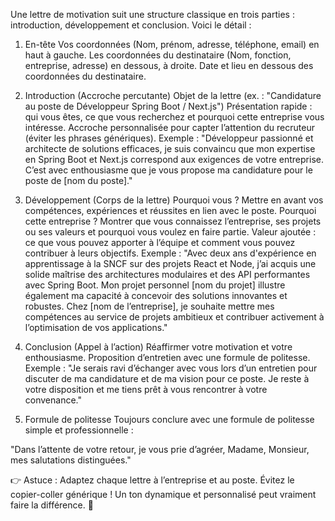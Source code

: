 Une lettre de motivation suit une structure classique en trois parties : introduction, développement et conclusion. Voici le détail :

1. En-tête
Vos coordonnées (Nom, prénom, adresse, téléphone, email) en haut à gauche.
Les coordonnées du destinataire (Nom, fonction, entreprise, adresse) en dessous, à droite.
Date et lieu en dessous des coordonnées du destinataire.

2. Introduction (Accroche percutante)
Objet de la lettre (ex. : "Candidature au poste de Développeur Spring Boot / Next.js")
Présentation rapide : qui vous êtes, ce que vous recherchez et pourquoi cette entreprise vous intéresse.
Accroche personnalisée pour capter l’attention du recruteur (éviter les phrases génériques).
Exemple :
"Développeur passionné et architecte de solutions efficaces, je suis convaincu que mon expertise en Spring Boot et Next.js correspond aux exigences de votre entreprise. C’est avec enthousiasme que je vous propose ma candidature pour le poste de [nom du poste]."

3. Développement (Corps de la lettre)
Pourquoi vous ? Mettre en avant vos compétences, expériences et réussites en lien avec le poste.
Pourquoi cette entreprise ? Montrer que vous connaissez l’entreprise, ses projets ou ses valeurs et pourquoi vous voulez en faire partie.
Valeur ajoutée : ce que vous pouvez apporter à l’équipe et comment vous pouvez contribuer à leurs objectifs.
Exemple :
"Avec deux ans d'expérience en apprentissage à la SNCF sur des projets React et Node, j’ai acquis une solide maîtrise des architectures modulaires et des API performantes avec Spring Boot. Mon projet personnel [nom du projet] illustre également ma capacité à concevoir des solutions innovantes et robustes. Chez [nom de l’entreprise], je souhaite mettre mes compétences au service de projets ambitieux et contribuer activement à l’optimisation de vos applications."

4. Conclusion (Appel à l’action)
Réaffirmer votre motivation et votre enthousiasme.
Proposition d’entretien avec une formule de politesse.
Exemple :
"Je serais ravi d’échanger avec vous lors d’un entretien pour discuter de ma candidature et de ma vision pour ce poste. Je reste à votre disposition et me tiens prêt à vous rencontrer à votre convenance."

5. Formule de politesse
Toujours conclure avec une formule de politesse simple et professionnelle :

"Dans l’attente de votre retour, je vous prie d’agréer, Madame, Monsieur, mes salutations distinguées."

👉 Astuce : Adaptez chaque lettre à l’entreprise et au poste. Évitez le copier-coller générique ! Un ton dynamique et personnalisé peut vraiment faire la différence. 🚀